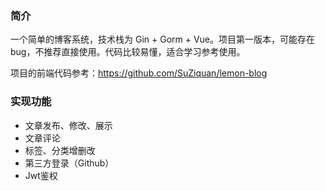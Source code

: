 ### 简介

一个简单的博客系统，技术栈为 Gin + Gorm + Vue。项目第一版本，可能存在bug，不推荐直接使用。代码比较易懂，适合学习参考使用。

项目的前端代码参考：https://github.com/SuZiquan/lemon-blog

### 实现功能

* 文章发布、修改、展示
* 文章评论
* 标签、分类增删改
* 第三方登录（Github）
* Jwt鉴权



